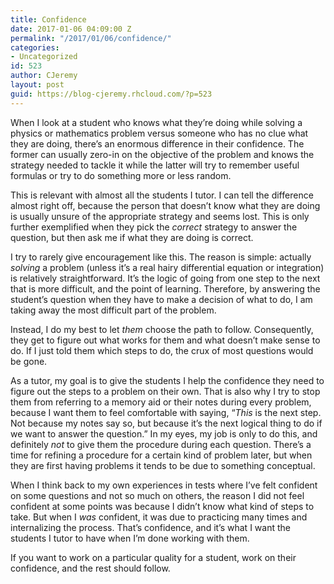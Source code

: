 ```yaml
---
title: Confidence
date: 2017-01-06 04:09:00 Z
permalink: "/2017/01/06/confidence/"
categories:
- Uncategorized
id: 523
author: CJeremy
layout: post
guid: https://blog-cjeremy.rhcloud.com/?p=523
---
```


When I look at a student who knows what they&#8217;re doing while solving a physics or mathematics problem versus someone who has no clue what they are doing, there&#8217;s an enormous difference in their confidence. The former can usually zero-in on the objective of the problem and knows the strategy needed to tackle it while the latter will try to remember useful formulas or try to do something more or less random.

This is relevant with almost all the students I tutor. I can tell the difference almost right off, because the person that doesn&#8217;t know what they are doing is usually unsure of the appropriate strategy and seems lost. This is only further exemplified when they pick the _correct_ strategy to answer the question, but then ask me if what they are doing is correct.

I try to rarely give encouragement like this. The reason is simple: actually _solving_ a problem (unless it&#8217;s a real hairy differential equation or integration) is relatively straightforward. It&#8217;s the logic of going from one step to the next that is more difficult, and the point of learning. Therefore, by answering the student&#8217;s question when they have to make a decision of what to do, I am taking away the most difficult part of the problem.

Instead, I do my best to let _them_ choose the path to follow. Consequently, they get to figure out what works for them and what doesn&#8217;t make sense to do. If I just told them which steps to do, the crux of most questions would be gone.

As a tutor, my goal is to give the students I help the confidence they need to figure out the steps to a problem on their own. That is also why I try to stop them from referring to a memory aid or their notes during every problem, because I want them to feel comfortable with saying, &#8220;_This_ is the next step. Not because my notes say so, but because it&#8217;s the next logical thing to do if we want to answer the question.&#8221; In my eyes, my job is only to do this, and definitely _not_ to give them the procedure during each question. There&#8217;s a time for refining a procedure for a certain kind of problem later, but when they are first having problems it tends to be due to something conceptual.

When I think back to my own experiences in tests where I&#8217;ve felt confident on some questions and not so much on others, the reason I did not feel confident at some points was because I didn&#8217;t know what kind of steps to take. But when I _was_ confident, it was due to practicing many times and internalizing the process. That&#8217;s confidence, and it&#8217;s what I want the students I tutor to have when I&#8217;m done working with them.

If you want to work on a particular quality for a student, work on their confidence, and the rest should follow.